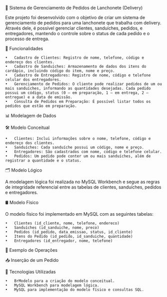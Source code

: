 🍔 Sistema de Gerenciamento de Pedidos de Lanchonete (Delivery)

Este projeto foi desenvolvido com o objetivo de criar um sistema de gerenciamento de pedidos para uma lanchonete que trabalha com delivery. Através dele, é possível gerenciar clientes, sanduíches, pedidos, e entregadores, mantendo o controle sobre o status de cada pedido e o processo de entrega.

🎯 Funcionalidades

	•	Cadastro de Clientes: Registro de nome, telefone, código e endereço dos clientes.
	•	Cadastro de Sanduíches: Armazenamento de dados dos itens do cardápio, incluindo código do item, nome e preço.
	•	Cadastro de Entregadores: Registro de nome, código e telefone celular dos entregadores.
	•	Gerenciamento de Pedidos: O cliente pode realizar pedidos de um ou mais sanduíches, informando as quantidades desejadas. Cada pedido possui um código, status (0 – em preparação, 1 – em entrega, 2 – entregue) e a data de emissão.
	•	Consulta de Pedidos em Preparação: É possível listar todos os pedidos que estão em preparação.

📊 Modelagem de Dados

🛠 Modelo Conceitual

	•	Clientes: Inclui informações sobre o nome, telefone, código e endereço dos clientes.
	•	Sanduíches: Cada sanduíche possui um código, nome e preço.
	•	Entregadores: São cadastrados com nome, código e telefone celular.
	•	Pedidos: Um pedido pode conter um ou mais sanduíches, além de registrar a quantidade e o status.

🗂 Modelo Lógico

A modelagem lógica foi realizada no MySQL Workbench e segue as regras de integridade referencial entre as tabelas de clientes, sanduíches, pedidos e entregadores.

🛢 Modelo Físico

O modelo físico foi implementado em MySQL com as seguintes tabelas:

	•	Clientes (id_cliente, nome, telefone, endereco)
	•	Sanduíches (id_sanduiche, nome, preco)
	•	Pedidos (id_pedido, data_emissao, status, id_cliente)
	•	Itens do Pedido (id_pedido, id_sanduiche, quantidade)
	•	Entregadores (id_entregador, nome, telefone)

🔧 Exemplo de Operações

📥 Inserção de um Pedido

🚀 Tecnologias Utilizadas

	•	BrModelo para a criação do modelo conceitual.
	•	MySQL Workbench para modelagem lógica.
	•	MySQL para implementação do modelo físico e consultas SQL.
